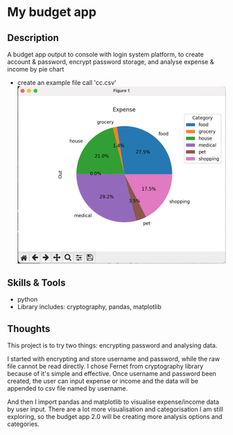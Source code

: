 <h1> My budget app </h1> 
 
<h2>Description</h2>
A budget app output to console with login system platform, to create account & password, encrypt password storage, and analyse expense & income by pie chart

* create an example file call 'cc.csv'
![image](https://github.com/claireweiz/budget_app/blob/main/pie%20chart.png)

<h2>Skills & Tools</h2>

* python
* Library includes: cryptography, pandas, matplotlib

<h2>Thoughts</h2>
This project is to try two things: encrypting password and analysing data. 

I started with encrypting and store username and password, while the raw file cannot be read directly. I chose Fernet from cryptography library because of it's simple and effective. Once username and password been created, the user can input expense or income and the data will be appended to csv file named by username.

And then I import pandas and matplotlib to visualise expense/income data by user input. There are a lot more visualisation and categorisation I am still exploring, so the budget app 2.0 will be creating more analysis options and categories.